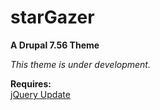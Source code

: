 # starGazer 
<b>A Drupal 7.56 Theme</b> 

<i>This theme is under development.</i>

<b>Requires:</b><br>
<a href="https://www.drupal.org/project/jquery_update">jQuery Update</a> 


